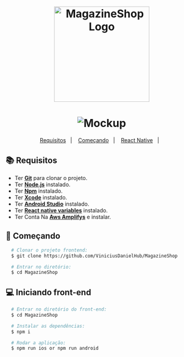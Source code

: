 <h1 align="center">
    <img alt="MagazineShop Logo" src="https://i.imgur.com/i9WDi3D.png" width="250px" />
</h1>

<h1 align="center">
<img alt="Mockup" src="https://i.imgur.com/r8IGEqc.png">
</h1>

<p align="center">
  <a href="#books-requisitos">Requisitos</a>&nbsp;&nbsp;&nbsp;|&nbsp;&nbsp;&nbsp;
  <a href="#rocket-começando">Começando</a>&nbsp;&nbsp;&nbsp;|&nbsp;&nbsp;&nbsp;
  <a href="#computer-iniciando-front-end">React Native</a>&nbsp;&nbsp;&nbsp;|&nbsp;&nbsp;&nbsp;
</p>

## :books: Requisitos
- Ter [**Git**](https://git-scm.com/) para clonar o projeto.
- Ter [**Node.js**](https://nodejs.org/en/) instalado.
- Ter [**Npm**](https://www.npmjs.com/) instalado.
- Ter [**Xcode**](https://developer.apple.com/xcode/) instalado.
- Ter [**Android Studio**](https://developer.android.com/studio?gclid=CjwKCAiAuaKfBhBtEiwAht6H70-RFWgb9lAkUk7v4FLKxbZn65IxTNXUDxz8DfkTldRhpg9PK9H1zhoCxVkQAvD_BwE&gclsrc=aw.ds) instalado.
- Ter [**React native variables**](https://reactnative.dev/docs/environment-setup) instalado.
- Ter Conta Na [**Aws Amplifys**](https://aws.amazon.com/pt/amplify/) e instalar.

## :rocket: Começando
``` bash
  # Clonar o projeto frontend:
  $ git clone https://github.com/ViniciusDanielHub/MagazineShop

  # Entrar no diretório:
  $ cd MagazineShop
```

## :computer: Iniciando front-end
```bash
  # Entrar no diretório do front-end:
  $ cd MagazineShop

  # Instalar as dependências:
  $ npm i

  # Rodar a aplicação:
  $ npm run ios or npm run android
```
